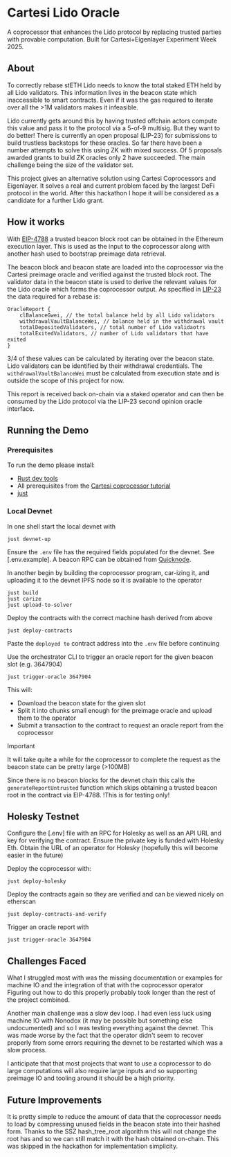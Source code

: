 # Cartesi Lido Oracle

A coprocessor that enhances the Lido protocol by replacing trusted parties with provable computation. Built for Cartesi+Eigenlayer Experiment Week 2025.

## About

To correctly rebase stETH Lido needs to know the total staked ETH held by all Lido validators. This information lives in the beacon state which inaccessible to smart contracts. Even if it was the gas required to iterate over all the >1M validators makes it infeasible.

Lido currently gets around this by having trusted offchain actors compute this value and pass it to the protocol via a 5-of-9 multisig. But they want to do better! There is currently an open proposal (LIP-23) for submissions to build trustless backstops for these oracles. So far there have been a number attempts to solve this using ZK with mixed success. Of 5 proposals awarded grants to build ZK oracles only 2 have succeeded. The main challenge being the size of the validator set.

This project gives an alternative solution using Cartesi Coprocessors and Eigenlayer. It solves a real and current problem faced by the largest DeFi protocol in the world. After this hackathon I hope it will be considered as a candidate for a further Lido grant.



## How it works

With [EIP-4788](https://eips.ethereum.org/EIPS/eip-4788) a trusted beacon block root can be obtained in the Ethereum execution layer. This is used as the input to the coprocessor along with another hash used to bootstrap preimage data retrieval.

The beacon block and beacon state are loaded into the coprocessor via the Cartesi preimage oracle and verified against the trusted block root. The validator data in the beacon state is used to derive the relevant values for the Lido oracle which forms the coprocessor output. As specified in [LIP-23](https://github.com/lidofinance/lido-improvement-proposals/blob/develop/LIPS/lip-23.md) the data required for a rebase is:

```
OracleReport {
    clBalanceGwei, // the total balance held by all Lido validators
	withdrawalVaultBalanceWei, // balance held in the withdrawal vault
	totalDepositedValidators, // total number of Lido validaotrs
	totalExitedValidators, // number of Lido validators that have exited
}
```

3/4 of these values can be calculated by iterating over the beacon state. Lido validators can be identified by their withdrawal credentials. The `withdrawalVaultBalanceWei` must be calculated from execution state and is outside the scope of this project for now.

This report is received back on-chain via a staked operator and can then be consumed by the Lido protocol via the LIP-23 second opinion oracle interface.

## Running the Demo

### Prerequisites

To run the demo please install:

- [Rust dev tools](https://www.rust-lang.org/tools/install)
- All prerequisites from the [Cartesi coprocessor tutorial](https://docs.mugen.builders/cartesi-co-processor-tutorial/installation)
- [just](https://github.com/casey/just)

### Local Devnet

In one shell start the local devnet with

```shell
just devnet-up
```

Ensure the `.env` file has the required fields populated for the devnet. See [.env.example]. A beacon RPC can be obtained from [Quicknode](https://www.quicknode.com/).

In another begin by building the coprocessor program, car-izing it, and uploading it to the devnet IPFS node so it is available to the operator

```shell
just build
just carize
just upload-to-solver
```

Deploy the contracts with the correct machine hash derived from above

```shell
just deploy-contracts
```

Paste the `deployed to` contract address into the `.env` file before continuing

Use the orchestrator CLI to trigger an oracle report for the given beacon slot (e.g. 3647904)

```shell
just trigger-oracle 3647904
```

This will:

- Download the beacon state for the given slot
- Split it into chunks small enough for the preimage oracle and upload them to the operator
- Submit a transaction to the contract to request an oracle report from the coprocessor

> [!IMPORTANT]  
> It will take quite a while for the coprocessor to complete the request as the beacon state can be pretty large (>100MB)

Since there is no beacon blocks for the devnet chain this calls the `generateReportUntrusted` function which skips obtaining a trusted beacon root in the contract via EIP-4788. !This is for testing only!

## Holesky Testnet

Configure the [.env] file with an RPC for Holesky as well as an API URL and key for verifying the contract. Ensure the private key is funded with Holesky Eth. Obtain the URL of an operator for Holesky (hopefully this will become easier in the future)

Deploy the coprocessor with:

```shell
just deploy-holesky
```

Deploy the contracts again so they are verified and can be viewed nicely on etherscan

```shell
just deploy-contracts-and-verify
```

Trigger an oracle report with

```shell
just trigger-oracle 3647904
```

## Challenges Faced

What I struggled most with was the missing documentation or examples for machine IO and the integration of that with the coprocessor operator Figuring out how to do this properly probably took longer than the rest of the project combined.

Another main challenge was a slow dev loop. I had even less luck using machine IO with Nonodox (it may be possible but something else undocumented) and so I was testing everything against the devnet. This was made worse by the fact that the operator didn't seem to recover properly from some errors requiring the devnet to be restarted which was a slow process.

I anticipate that that most projects that want to use a coprocessor to do large computations will also require large inputs and so supporting preimage IO and tooling around it should be a high priority.

## Future Improvements

It is pretty simple to reduce the amount of data that the coprocessor needs to load by compressing unused fields in the beacon state into their hashed form. Thanks to the SSZ hash_tree_root algorithm this will not change the root has and so we can still match it with the hash obtained on-chain. This was skipped in the hackathon for implementation simplicity.

